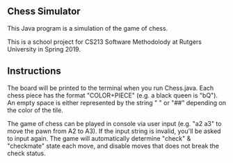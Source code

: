 ## Chess Simulator

This Java program is a simulation of the game of chess.

This is a school project for CS213 Software Methodolody at Rutgers University in Spring 2019.

## Instructions
The board will be printed to the terminal when you run Chess.java. Each chess piece has the format "COLOR+PIECE" (e.g. a black queen is "bQ"). An empty space is either represented by the string "  " or "##" depending on the color of the tile.

The game of chess can be played in console via user input (e.g. "a2 a3" to move the pawn from A2 to A3). If the input string is invalid, you'll be asked to input again. The game will automatically determine "check" & "checkmate" state each move, and disable moves that does not break the check status.
